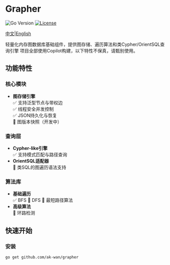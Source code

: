 # Grapher

![Go Version](https://img.shields.io/badge/go-%3E%3D1.18-blue)
[![License](https://img.shields.io/badge/license-MIT-green)](LICENSE)

[中文](README_zh.md)|[English](README.md)

轻量化内存图数据库基础组件，提供图存储、遍历算法和类Cypher/OrientSQL查询引擎
项目全部使用Copilot构建，以下特性不保真，请甄别使用。

## 功能特性

### 核心模块
- **图存储引擎**  
  ✅ 支持泛型节点与带权边  
  ✅ 线程安全并发控制  
  ✅ JSON持久化与恢复  
  🚧 图版本快照（开发中）

### 查询层
- **Cypher-like引擎**  
  ✅ 支持模式匹配与路径查询  
- **OrientSQL适配器**  
  🚧 类SQL的图遍历语法支持

### 算法库
- **基础遍历**  
  ✅ BFS
  🚧 DFS 
  🚧 最短路径算法
- **高级算法**  
  🚧 环路检测

## 快速开始

### 安装
```bash
go get github.com/ak-wan/grapher

